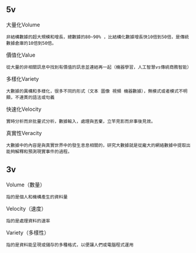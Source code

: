 ## 5v
大量化Volume
```
非結構數據的超大規模和增長，總數據的80~90% ，比結構化數據增長快10倍到50倍，是傳統數據倉庫的10倍到50倍。
```
價值化Value
```
從大量的非相關訊息中找到有價值的訊息並連結再一起（機器學習，人工智慧vs傳統商務智能）
```
多樣化Variety
```
大數據的異構和多樣化，很多不同的形式（文本 圖像 視頻 機器數據），無模式或者模式不明顯，不連貫的語法或句義
```
快速化Velocity
```
實時分析而非批量式分析，數據輸入，處理與丟棄，立竿見影而非事後見效。
```
真實性Veracity
```
大數據中的內容是與真實世界中的發生息息相關的，研究大數據就是從龐大的網絡數據中提取出能夠解釋和預測現實事件的過程。
```
## 3v
Volume（數量）
```
指的是個人和機構產生的資料量
```
Velocity（速度）
```
指的是處理資料的速率
```
Variety（多樣性）
```
指的是資料能呈現或儲存的多種格式，以便讓人們或電腦程式運用
```

